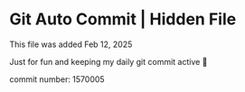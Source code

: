 # Git Auto Commit | Hidden File

This file was added Feb 12, 2025

Just for fun and keeping my daily git commit active 🤪

commit number: 1570005
